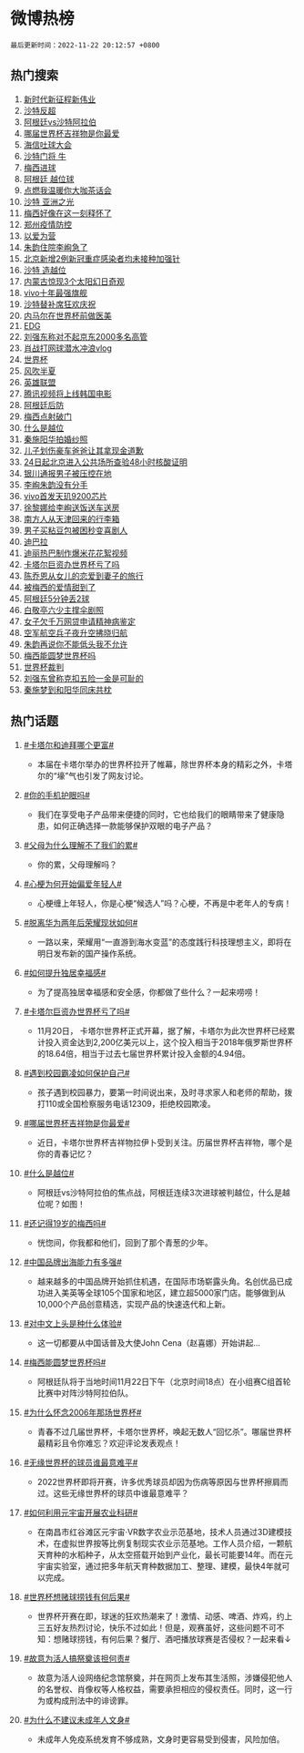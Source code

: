 # 微博热榜

`最后更新时间：2022-11-22 20:12:57 +0800`

## 热门搜索

1. [新时代新征程新伟业](https://m.weibo.cn/search?containerid=100103type%3D1%26t%3D10%26q%3D%23%E6%96%B0%E6%97%B6%E4%BB%A3%E6%96%B0%E5%BE%81%E7%A8%8B%E6%96%B0%E4%BC%9F%E4%B8%9A%23&stream_entry_id=51&isnewpage=1&extparam=seat%3D1%26pos%3D0%26c_type%3D51%26cate%3D10103%26dgr%3D2%26filter_type%3Drealtimehot%26display_time%3D1669119176%26pre_seqid%3D166911917642892118836&luicode=10000011&lfid=106003type%253D25%2526t%253D3%2526disable_hot%253D1%2526filter_type%253Drealtimehot)
1. [沙特反超](https://m.weibo.cn/search?containerid=100103type%3D1%26t%3D10%26q%3D%23%E6%B2%99%E7%89%B9%E5%8F%8D%E8%B6%85%23&stream_entry_id=31&isnewpage=1&extparam=seat%3D1%26pos%3D0%26c_type%3D31%26cate%3D5001%26dgr%3D2%26q%3D%2523%25E6%25B2%2599%25E7%2589%25B9%25E5%258F%258D%25E8%25B6%2585%2523%26band_rank%3D1%26flag%3D4%26lcate%3D5001%26realpos%3D1%26filter_type%3Drealtimehot%26display_time%3D1669119176%26pre_seqid%3D166911917642892118836&luicode=10000011&lfid=106003type%253D25%2526t%253D3%2526disable_hot%253D1%2526filter_type%253Drealtimehot)
1. [阿根廷vs沙特阿拉伯](https://m.weibo.cn/search?containerid=100103type%3D1%26t%3D10%26q%3D%23%E9%98%BF%E6%A0%B9%E5%BB%B7vs%E6%B2%99%E7%89%B9%E9%98%BF%E6%8B%89%E4%BC%AF%23&stream_entry_id=31&isnewpage=1&extparam=seat%3D1%26pos%3D1%26c_type%3D31%26cate%3D5001%26dgr%3D2%26q%3D%2523%25E9%2598%25BF%25E6%25A0%25B9%25E5%25BB%25B7vs%25E6%25B2%2599%25E7%2589%25B9%25E9%2598%25BF%25E6%258B%2589%25E4%25BC%25AF%2523%26band_rank%3D2%26flag%3D0%26lcate%3D5001%26realpos%3D2%26filter_type%3Drealtimehot%26display_time%3D1669119176%26pre_seqid%3D166911917642892118836&luicode=10000011&lfid=106003type%253D25%2526t%253D3%2526disable_hot%253D1%2526filter_type%253Drealtimehot)
1. [哪届世界杯吉祥物是你最爱](https://m.weibo.cn/search?containerid=100103type%3D1%26t%3D10%26q%3D%23%E5%93%AA%E5%B1%8A%E4%B8%96%E7%95%8C%E6%9D%AF%E5%90%89%E7%A5%A5%E7%89%A9%E6%98%AF%E4%BD%A0%E6%9C%80%E7%88%B1%23&stream_entry_id=31&isnewpage=1&extparam=seat%3D1%26pos%3D2%26c_type%3D31%26cate%3D5001%26dgr%3D2%26q%3D%2523%25E5%2593%25AA%25E5%25B1%258A%25E4%25B8%2596%25E7%2595%258C%25E6%259D%25AF%25E5%2590%2589%25E7%25A5%25A5%25E7%2589%25A9%25E6%2598%25AF%25E4%25BD%25A0%25E6%259C%2580%25E7%2588%25B1%2523%26band_rank%3D3%26flag%3D0%26lcate%3D5001%26realpos%3D3%26filter_type%3Drealtimehot%26display_time%3D1669119176%26pre_seqid%3D166911917642892118836&luicode=10000011&lfid=106003type%253D25%2526t%253D3%2526disable_hot%253D1%2526filter_type%253Drealtimehot)
1. [海信吐球大会](https://m.weibo.cn/search?containerid=100103type%3D1%26t%3D10%26q%3D%23%E6%B5%B7%E4%BF%A1%E5%90%90%E7%90%83%E5%A4%A7%E4%BC%9A%23&stream_entry_id=31&isnewpage=1&extparam=seat%3D1%26pos%3D3%26c_type%3D31%26q%3D%2523%25E6%25B5%25B7%25E4%25BF%25A1%25E5%2590%2590%25E7%2590%2583%25E5%25A4%25A7%25E4%25BC%259A%2523%26cate%3D5001%26dgr%3D2%26filter_type%3Drealtimehot%26band_rank%3D4%26lcate%3D5001%26adid%3D172901%26topic_ad%3D1%26display_time%3D1669119176%26pre_seqid%3D166911917642892118836&luicode=10000011&lfid=106003type%253D25%2526t%253D3%2526disable_hot%253D1%2526filter_type%253Drealtimehot)
1. [沙特门将 牛](https://m.weibo.cn/search?containerid=100103type%3D1%26t%3D10%26q%3D%E6%B2%99%E7%89%B9%E9%97%A8%E5%B0%86+%E7%89%9B&stream_entry_id=31&isnewpage=1&extparam=seat%3D1%26pos%3D4%26c_type%3D31%26cate%3D5001%26dgr%3D2%26q%3D%25E6%25B2%2599%25E7%2589%25B9%25E9%2597%25A8%25E5%25B0%2586%2520%25E7%2589%259B%26band_rank%3D4%26flag%3D1%26lcate%3D5001%26realpos%3D4%26filter_type%3Drealtimehot%26display_time%3D1669119176%26pre_seqid%3D166911917642892118836&luicode=10000011&lfid=106003type%253D25%2526t%253D3%2526disable_hot%253D1%2526filter_type%253Drealtimehot)
1. [梅西进球](https://m.weibo.cn/search?containerid=100103type%3D1%26t%3D10%26q%3D%23%E6%A2%85%E8%A5%BF%E8%BF%9B%E7%90%83%23&stream_entry_id=31&isnewpage=1&extparam=seat%3D1%26pos%3D5%26c_type%3D31%26cate%3D5001%26dgr%3D2%26q%3D%2523%25E6%25A2%2585%25E8%25A5%25BF%25E8%25BF%259B%25E7%2590%2583%2523%26band_rank%3D5%26flag%3D16%26lcate%3D5001%26realpos%3D5%26filter_type%3Drealtimehot%26display_time%3D1669119176%26pre_seqid%3D166911917642892118836&luicode=10000011&lfid=106003type%253D25%2526t%253D3%2526disable_hot%253D1%2526filter_type%253Drealtimehot)
1. [阿根廷 越位球](https://m.weibo.cn/search?containerid=100103type%3D1%26t%3D10%26q%3D%E9%98%BF%E6%A0%B9%E5%BB%B7+%E8%B6%8A%E4%BD%8D%E7%90%83&stream_entry_id=31&isnewpage=1&extparam=seat%3D1%26pos%3D6%26c_type%3D31%26cate%3D5001%26dgr%3D2%26q%3D%25E9%2598%25BF%25E6%25A0%25B9%25E5%25BB%25B7%2520%25E8%25B6%258A%25E4%25BD%258D%25E7%2590%2583%26band_rank%3D6%26flag%3D1%26lcate%3D5001%26realpos%3D6%26filter_type%3Drealtimehot%26display_time%3D1669119176%26pre_seqid%3D166911917642892118836&luicode=10000011&lfid=106003type%253D25%2526t%253D3%2526disable_hot%253D1%2526filter_type%253Drealtimehot)
1. [点燃我温暖你大咖茶话会](https://m.weibo.cn/search?containerid=100103type%3D1%26t%3D10%26q%3D%23%E7%82%B9%E7%87%83%E6%88%91%E6%B8%A9%E6%9A%96%E4%BD%A0%E5%A4%A7%E5%92%96%E8%8C%B6%E8%AF%9D%E4%BC%9A%23&stream_entry_id=31&isnewpage=1&extparam=seat%3D1%26pos%3D7%26c_type%3D31%26q%3D%2523%25E7%2582%25B9%25E7%2587%2583%25E6%2588%2591%25E6%25B8%25A9%25E6%259A%2596%25E4%25BD%25A0%25E5%25A4%25A7%25E5%2592%2596%25E8%258C%25B6%25E8%25AF%259D%25E4%25BC%259A%2523%26cate%3D5001%26dgr%3D2%26filter_type%3Drealtimehot%26band_rank%3D7%26lcate%3D5001%26adid%3D173068%26display_time%3D1669119176%26pre_seqid%3D166911917642892118836&luicode=10000011&lfid=106003type%253D25%2526t%253D3%2526disable_hot%253D1%2526filter_type%253Drealtimehot)
1. [沙特 亚洲之光](https://m.weibo.cn/search?containerid=100103type%3D1%26t%3D10%26q%3D%E6%B2%99%E7%89%B9+%E4%BA%9A%E6%B4%B2%E4%B9%8B%E5%85%89&stream_entry_id=31&isnewpage=1&extparam=seat%3D1%26pos%3D8%26c_type%3D31%26cate%3D5001%26dgr%3D2%26q%3D%25E6%25B2%2599%25E7%2589%25B9%2520%25E4%25BA%259A%25E6%25B4%25B2%25E4%25B9%258B%25E5%2585%2589%26band_rank%3D7%26flag%3D1%26lcate%3D5001%26realpos%3D7%26filter_type%3Drealtimehot%26display_time%3D1669119176%26pre_seqid%3D166911917642892118836&luicode=10000011&lfid=106003type%253D25%2526t%253D3%2526disable_hot%253D1%2526filter_type%253Drealtimehot)
1. [梅西好像在这一刻释怀了](https://m.weibo.cn/search?containerid=100103type%3D1%26t%3D10%26q%3D%23%E6%A2%85%E8%A5%BF%E5%A5%BD%E5%83%8F%E5%9C%A8%E8%BF%99%E4%B8%80%E5%88%BB%E9%87%8A%E6%80%80%E4%BA%86%23&stream_entry_id=31&isnewpage=1&extparam=seat%3D1%26pos%3D9%26c_type%3D31%26cate%3D5001%26dgr%3D2%26q%3D%2523%25E6%25A2%2585%25E8%25A5%25BF%25E5%25A5%25BD%25E5%2583%258F%25E5%259C%25A8%25E8%25BF%2599%25E4%25B8%2580%25E5%2588%25BB%25E9%2587%258A%25E6%2580%2580%25E4%25BA%2586%2523%26band_rank%3D8%26flag%3D2%26lcate%3D5001%26realpos%3D8%26filter_type%3Drealtimehot%26display_time%3D1669119176%26pre_seqid%3D166911917642892118836&luicode=10000011&lfid=106003type%253D25%2526t%253D3%2526disable_hot%253D1%2526filter_type%253Drealtimehot)
1. [郑州疫情防控](https://m.weibo.cn/search?containerid=100103type%3D1%26t%3D10%26q%3D%E9%83%91%E5%B7%9E%E7%96%AB%E6%83%85%E9%98%B2%E6%8E%A7&stream_entry_id=31&isnewpage=1&extparam=seat%3D1%26pos%3D10%26c_type%3D31%26cate%3D5001%26dgr%3D2%26q%3D%25E9%2583%2591%25E5%25B7%259E%25E7%2596%25AB%25E6%2583%2585%25E9%2598%25B2%25E6%258E%25A7%26band_rank%3D9%26flag%3D1%26lcate%3D5001%26realpos%3D9%26filter_type%3Drealtimehot%26display_time%3D1669119176%26pre_seqid%3D166911917642892118836&luicode=10000011&lfid=106003type%253D25%2526t%253D3%2526disable_hot%253D1%2526filter_type%253Drealtimehot)
1. [以爱为营](https://m.weibo.cn/search?containerid=100103type%3D1%26t%3D10%26q%3D%23%E4%BB%A5%E7%88%B1%E4%B8%BA%E8%90%A5%23&stream_entry_id=31&isnewpage=1&extparam=seat%3D1%26pos%3D11%26c_type%3D31%26cate%3D5001%26dgr%3D2%26q%3D%2523%25E4%25BB%25A5%25E7%2588%25B1%25E4%25B8%25BA%25E8%2590%25A5%2523%26band_rank%3D10%26flag%3D1%26lcate%3D5001%26realpos%3D10%26filter_type%3Drealtimehot%26display_time%3D1669119176%26pre_seqid%3D166911917642892118836&luicode=10000011&lfid=106003type%253D25%2526t%253D3%2526disable_hot%253D1%2526filter_type%253Drealtimehot)
1. [朱韵住院李峋急了](https://m.weibo.cn/search?containerid=100103type%3D1%26t%3D10%26q%3D%23%E6%9C%B1%E9%9F%B5%E4%BD%8F%E9%99%A2%E6%9D%8E%E5%B3%8B%E6%80%A5%E4%BA%86%23&stream_entry_id=31&isnewpage=1&extparam=seat%3D1%26pos%3D12%26c_type%3D31%26cate%3D5001%26dgr%3D2%26q%3D%2523%25E6%259C%25B1%25E9%259F%25B5%25E4%25BD%258F%25E9%2599%25A2%25E6%259D%258E%25E5%25B3%258B%25E6%2580%25A5%25E4%25BA%2586%2523%26band_rank%3D11%26flag%3D1%26lcate%3D5001%26realpos%3D11%26filter_type%3Drealtimehot%26display_time%3D1669119176%26pre_seqid%3D166911917642892118836&luicode=10000011&lfid=106003type%253D25%2526t%253D3%2526disable_hot%253D1%2526filter_type%253Drealtimehot)
1. [北京新增2例新冠重症感染者均未接种加强针](https://m.weibo.cn/search?containerid=100103type%3D1%26t%3D10%26q%3D%23%E5%8C%97%E4%BA%AC%E6%96%B0%E5%A2%9E2%E4%BE%8B%E6%96%B0%E5%86%A0%E9%87%8D%E7%97%87%E6%84%9F%E6%9F%93%E8%80%85%E5%9D%87%E6%9C%AA%E6%8E%A5%E7%A7%8D%E5%8A%A0%E5%BC%BA%E9%92%88%23&stream_entry_id=31&isnewpage=1&extparam=seat%3D1%26pos%3D13%26c_type%3D31%26cate%3D5001%26dgr%3D2%26q%3D%2523%25E5%258C%2597%25E4%25BA%25AC%25E6%2596%25B0%25E5%25A2%259E2%25E4%25BE%258B%25E6%2596%25B0%25E5%2586%25A0%25E9%2587%258D%25E7%2597%2587%25E6%2584%259F%25E6%259F%2593%25E8%2580%2585%25E5%259D%2587%25E6%259C%25AA%25E6%258E%25A5%25E7%25A7%258D%25E5%258A%25A0%25E5%25BC%25BA%25E9%2592%2588%2523%26band_rank%3D12%26flag%3D0%26lcate%3D5001%26realpos%3D12%26filter_type%3Drealtimehot%26display_time%3D1669119176%26pre_seqid%3D166911917642892118836&luicode=10000011&lfid=106003type%253D25%2526t%253D3%2526disable_hot%253D1%2526filter_type%253Drealtimehot)
1. [沙特 造越位](https://m.weibo.cn/search?containerid=100103type%3D1%26t%3D10%26q%3D%E6%B2%99%E7%89%B9+%E9%80%A0%E8%B6%8A%E4%BD%8D&stream_entry_id=31&isnewpage=1&extparam=seat%3D1%26pos%3D14%26c_type%3D31%26cate%3D5001%26dgr%3D2%26q%3D%25E6%25B2%2599%25E7%2589%25B9%2520%25E9%2580%25A0%25E8%25B6%258A%25E4%25BD%258D%26band_rank%3D13%26flag%3D1%26lcate%3D5001%26realpos%3D13%26filter_type%3Drealtimehot%26display_time%3D1669119176%26pre_seqid%3D166911917642892118836&luicode=10000011&lfid=106003type%253D25%2526t%253D3%2526disable_hot%253D1%2526filter_type%253Drealtimehot)
1. [内蒙古惊现3个太阳幻日奇观](https://m.weibo.cn/search?containerid=100103type%3D1%26t%3D10%26q%3D%23%E5%86%85%E8%92%99%E5%8F%A4%E6%83%8A%E7%8E%B03%E4%B8%AA%E5%A4%AA%E9%98%B3%E5%B9%BB%E6%97%A5%E5%A5%87%E8%A7%82%23&stream_entry_id=31&isnewpage=1&extparam=seat%3D1%26pos%3D15%26c_type%3D31%26cate%3D5001%26dgr%3D2%26q%3D%2523%25E5%2586%2585%25E8%2592%2599%25E5%258F%25A4%25E6%2583%258A%25E7%258E%25B03%25E4%25B8%25AA%25E5%25A4%25AA%25E9%2598%25B3%25E5%25B9%25BB%25E6%2597%25A5%25E5%25A5%2587%25E8%25A7%2582%2523%26band_rank%3D14%26flag%3D0%26lcate%3D5001%26realpos%3D14%26filter_type%3Drealtimehot%26display_time%3D1669119176%26pre_seqid%3D166911917642892118836&luicode=10000011&lfid=106003type%253D25%2526t%253D3%2526disable_hot%253D1%2526filter_type%253Drealtimehot)
1. [vivo十年最强旗舰](https://m.weibo.cn/search?containerid=100103type%3D1%26t%3D10%26q%3D%23vivo%E5%8D%81%E5%B9%B4%E6%9C%80%E5%BC%BA%E6%97%97%E8%88%B0%23&stream_entry_id=31&isnewpage=1&extparam=seat%3D1%26pos%3D16%26c_type%3D31%26q%3D%2523vivo%25E5%258D%2581%25E5%25B9%25B4%25E6%259C%2580%25E5%25BC%25BA%25E6%2597%2597%25E8%2588%25B0%2523%26cate%3D5001%26dgr%3D2%26filter_type%3Drealtimehot%26band_rank%3D15%26flag%3D0%26lcate%3D5001%26realpos%3D15%26adid%3D173123%26display_time%3D1669119176%26pre_seqid%3D166911917642892118836&luicode=10000011&lfid=106003type%253D25%2526t%253D3%2526disable_hot%253D1%2526filter_type%253Drealtimehot)
1. [沙特替补席狂欢庆祝](https://m.weibo.cn/search?containerid=100103type%3D1%26t%3D10%26q%3D%23%E6%B2%99%E7%89%B9%E6%9B%BF%E8%A1%A5%E5%B8%AD%E7%8B%82%E6%AC%A2%E5%BA%86%E7%A5%9D%23&stream_entry_id=31&isnewpage=1&extparam=seat%3D1%26pos%3D17%26c_type%3D31%26cate%3D5001%26dgr%3D2%26q%3D%2523%25E6%25B2%2599%25E7%2589%25B9%25E6%259B%25BF%25E8%25A1%25A5%25E5%25B8%25AD%25E7%258B%2582%25E6%25AC%25A2%25E5%25BA%2586%25E7%25A5%259D%2523%26band_rank%3D16%26flag%3D1%26lcate%3D5001%26realpos%3D16%26filter_type%3Drealtimehot%26display_time%3D1669119176%26pre_seqid%3D166911917642892118836&luicode=10000011&lfid=106003type%253D25%2526t%253D3%2526disable_hot%253D1%2526filter_type%253Drealtimehot)
1. [内马尔在世界杯前做医美](https://m.weibo.cn/search?containerid=100103type%3D1%26t%3D10%26q%3D%23%E5%86%85%E9%A9%AC%E5%B0%94%E5%9C%A8%E4%B8%96%E7%95%8C%E6%9D%AF%E5%89%8D%E5%81%9A%E5%8C%BB%E7%BE%8E%23&stream_entry_id=31&isnewpage=1&extparam=seat%3D1%26pos%3D18%26c_type%3D31%26cate%3D5001%26dgr%3D2%26q%3D%2523%25E5%2586%2585%25E9%25A9%25AC%25E5%25B0%2594%25E5%259C%25A8%25E4%25B8%2596%25E7%2595%258C%25E6%259D%25AF%25E5%2589%258D%25E5%2581%259A%25E5%258C%25BB%25E7%25BE%258E%2523%26band_rank%3D17%26flag%3D1%26lcate%3D5001%26realpos%3D17%26filter_type%3Drealtimehot%26display_time%3D1669119176%26pre_seqid%3D166911917642892118836&luicode=10000011&lfid=106003type%253D25%2526t%253D3%2526disable_hot%253D1%2526filter_type%253Drealtimehot)
1. [EDG](https://m.weibo.cn/search?containerid=100103type%3D1%26t%3D10%26q%3DEDG&stream_entry_id=31&isnewpage=1&extparam=seat%3D1%26pos%3D19%26c_type%3D31%26cate%3D5001%26dgr%3D2%26q%3DEDG%26band_rank%3D18%26flag%3D1%26lcate%3D5001%26realpos%3D18%26filter_type%3Drealtimehot%26display_time%3D1669119176%26pre_seqid%3D166911917642892118836&luicode=10000011&lfid=106003type%253D25%2526t%253D3%2526disable_hot%253D1%2526filter_type%253Drealtimehot)
1. [刘强东称对不起京东2000多名高管](https://m.weibo.cn/search?containerid=100103type%3D1%26t%3D10%26q%3D%23%E5%88%98%E5%BC%BA%E4%B8%9C%E7%A7%B0%E5%AF%B9%E4%B8%8D%E8%B5%B7%E4%BA%AC%E4%B8%9C2000%E5%A4%9A%E5%90%8D%E9%AB%98%E7%AE%A1%23&stream_entry_id=31&isnewpage=1&extparam=seat%3D1%26pos%3D20%26c_type%3D31%26cate%3D5001%26dgr%3D2%26q%3D%2523%25E5%2588%2598%25E5%25BC%25BA%25E4%25B8%259C%25E7%25A7%25B0%25E5%25AF%25B9%25E4%25B8%258D%25E8%25B5%25B7%25E4%25BA%25AC%25E4%25B8%259C2000%25E5%25A4%259A%25E5%2590%258D%25E9%25AB%2598%25E7%25AE%25A1%2523%26band_rank%3D19%26flag%3D2%26lcate%3D5001%26realpos%3D19%26filter_type%3Drealtimehot%26display_time%3D1669119176%26pre_seqid%3D166911917642892118836&luicode=10000011&lfid=106003type%253D25%2526t%253D3%2526disable_hot%253D1%2526filter_type%253Drealtimehot)
1. [肖战打网球潜水冲浪vlog](https://m.weibo.cn/search?containerid=100103type%3D1%26t%3D10%26q%3D%23%E8%82%96%E6%88%98%E6%89%93%E7%BD%91%E7%90%83%E6%BD%9C%E6%B0%B4%E5%86%B2%E6%B5%AAvlog%23&stream_entry_id=31&isnewpage=1&extparam=seat%3D1%26pos%3D21%26c_type%3D31%26cate%3D5001%26dgr%3D2%26q%3D%2523%25E8%2582%2596%25E6%2588%2598%25E6%2589%2593%25E7%25BD%2591%25E7%2590%2583%25E6%25BD%259C%25E6%25B0%25B4%25E5%2586%25B2%25E6%25B5%25AAvlog%2523%26band_rank%3D20%26flag%3D0%26lcate%3D5001%26realpos%3D20%26filter_type%3Drealtimehot%26display_time%3D1669119176%26pre_seqid%3D166911917642892118836&luicode=10000011&lfid=106003type%253D25%2526t%253D3%2526disable_hot%253D1%2526filter_type%253Drealtimehot)
1. [世界杯](https://m.weibo.cn/search?containerid=100103type%3D1%26t%3D10%26q%3D%E4%B8%96%E7%95%8C%E6%9D%AF&stream_entry_id=31&isnewpage=1&extparam=seat%3D1%26pos%3D22%26c_type%3D31%26cate%3D5001%26dgr%3D2%26q%3D%25E4%25B8%2596%25E7%2595%258C%25E6%259D%25AF%26band_rank%3D21%26flag%3D0%26lcate%3D5001%26realpos%3D21%26filter_type%3Drealtimehot%26display_time%3D1669119176%26pre_seqid%3D166911917642892118836&luicode=10000011&lfid=106003type%253D25%2526t%253D3%2526disable_hot%253D1%2526filter_type%253Drealtimehot)
1. [风吹半夏](https://m.weibo.cn/search?containerid=100103type%3D1%26t%3D10%26q%3D%E9%A3%8E%E5%90%B9%E5%8D%8A%E5%A4%8F&stream_entry_id=31&isnewpage=1&extparam=seat%3D1%26pos%3D23%26c_type%3D31%26cate%3D5001%26dgr%3D2%26q%3D%25E9%25A3%258E%25E5%2590%25B9%25E5%258D%258A%25E5%25A4%258F%26band_rank%3D22%26flag%3D1%26lcate%3D5001%26realpos%3D22%26filter_type%3Drealtimehot%26display_time%3D1669119176%26pre_seqid%3D166911917642892118836&luicode=10000011&lfid=106003type%253D25%2526t%253D3%2526disable_hot%253D1%2526filter_type%253Drealtimehot)
1. [英雄联盟](https://m.weibo.cn/search?containerid=100103type%3D1%26t%3D10%26q%3D%23%E8%8B%B1%E9%9B%84%E8%81%94%E7%9B%9F%23&stream_entry_id=31&isnewpage=1&extparam=seat%3D1%26pos%3D24%26c_type%3D31%26cate%3D5001%26dgr%3D2%26q%3D%2523%25E8%258B%25B1%25E9%259B%2584%25E8%2581%2594%25E7%259B%259F%2523%26band_rank%3D23%26flag%3D0%26lcate%3D5001%26realpos%3D23%26filter_type%3Drealtimehot%26display_time%3D1669119176%26pre_seqid%3D166911917642892118836&luicode=10000011&lfid=106003type%253D25%2526t%253D3%2526disable_hot%253D1%2526filter_type%253Drealtimehot)
1. [腾讯视频将上线韩国电影](https://m.weibo.cn/search?containerid=100103type%3D1%26t%3D10%26q%3D%23%E8%85%BE%E8%AE%AF%E8%A7%86%E9%A2%91%E5%B0%86%E4%B8%8A%E7%BA%BF%E9%9F%A9%E5%9B%BD%E7%94%B5%E5%BD%B1%23&stream_entry_id=31&isnewpage=1&extparam=seat%3D1%26pos%3D25%26c_type%3D31%26cate%3D5001%26dgr%3D2%26q%3D%2523%25E8%2585%25BE%25E8%25AE%25AF%25E8%25A7%2586%25E9%25A2%2591%25E5%25B0%2586%25E4%25B8%258A%25E7%25BA%25BF%25E9%259F%25A9%25E5%259B%25BD%25E7%2594%25B5%25E5%25BD%25B1%2523%26band_rank%3D24%26flag%3D0%26lcate%3D5001%26realpos%3D24%26filter_type%3Drealtimehot%26display_time%3D1669119176%26pre_seqid%3D166911917642892118836&luicode=10000011&lfid=106003type%253D25%2526t%253D3%2526disable_hot%253D1%2526filter_type%253Drealtimehot)
1. [阿根廷后防](https://m.weibo.cn/search?containerid=100103type%3D1%26t%3D10%26q%3D%E9%98%BF%E6%A0%B9%E5%BB%B7%E5%90%8E%E9%98%B2&stream_entry_id=31&isnewpage=1&extparam=seat%3D1%26pos%3D26%26c_type%3D31%26cate%3D5001%26dgr%3D2%26q%3D%25E9%2598%25BF%25E6%25A0%25B9%25E5%25BB%25B7%25E5%2590%258E%25E9%2598%25B2%26band_rank%3D25%26flag%3D1%26lcate%3D5001%26realpos%3D25%26filter_type%3Drealtimehot%26display_time%3D1669119176%26pre_seqid%3D166911917642892118836&luicode=10000011&lfid=106003type%253D25%2526t%253D3%2526disable_hot%253D1%2526filter_type%253Drealtimehot)
1. [梅西点射破门](https://m.weibo.cn/search?containerid=100103type%3D1%26t%3D10%26q%3D%23%E6%A2%85%E8%A5%BF%E7%82%B9%E5%B0%84%E7%A0%B4%E9%97%A8%23&stream_entry_id=31&isnewpage=1&extparam=seat%3D1%26pos%3D27%26c_type%3D31%26cate%3D5001%26dgr%3D2%26q%3D%2523%25E6%25A2%2585%25E8%25A5%25BF%25E7%2582%25B9%25E5%25B0%2584%25E7%25A0%25B4%25E9%2597%25A8%2523%26band_rank%3D26%26flag%3D1%26lcate%3D5001%26realpos%3D26%26filter_type%3Drealtimehot%26display_time%3D1669119176%26pre_seqid%3D166911917642892118836&luicode=10000011&lfid=106003type%253D25%2526t%253D3%2526disable_hot%253D1%2526filter_type%253Drealtimehot)
1. [什么是越位](https://m.weibo.cn/search?containerid=100103type%3D1%26t%3D10%26q%3D%23%E4%BB%80%E4%B9%88%E6%98%AF%E8%B6%8A%E4%BD%8D%23&stream_entry_id=31&isnewpage=1&extparam=seat%3D1%26pos%3D28%26c_type%3D31%26cate%3D5001%26dgr%3D2%26q%3D%2523%25E4%25BB%2580%25E4%25B9%2588%25E6%2598%25AF%25E8%25B6%258A%25E4%25BD%258D%2523%26band_rank%3D27%26flag%3D1%26lcate%3D5001%26realpos%3D27%26filter_type%3Drealtimehot%26display_time%3D1669119176%26pre_seqid%3D166911917642892118836&luicode=10000011&lfid=106003type%253D25%2526t%253D3%2526disable_hot%253D1%2526filter_type%253Drealtimehot)
1. [秦施阳华拍婚纱照](https://m.weibo.cn/search?containerid=100103type%3D1%26t%3D10%26q%3D%23%E7%A7%A6%E6%96%BD%E9%98%B3%E5%8D%8E%E6%8B%8D%E5%A9%9A%E7%BA%B1%E7%85%A7%23&stream_entry_id=31&isnewpage=1&extparam=seat%3D1%26pos%3D29%26c_type%3D31%26cate%3D5001%26dgr%3D2%26q%3D%2523%25E7%25A7%25A6%25E6%2596%25BD%25E9%2598%25B3%25E5%258D%258E%25E6%258B%258D%25E5%25A9%259A%25E7%25BA%25B1%25E7%2585%25A7%2523%26band_rank%3D28%26flag%3D1%26lcate%3D5001%26realpos%3D28%26filter_type%3Drealtimehot%26display_time%3D1669119176%26pre_seqid%3D166911917642892118836&luicode=10000011&lfid=106003type%253D25%2526t%253D3%2526disable_hot%253D1%2526filter_type%253Drealtimehot)
1. [儿子划伤豪车爸爸让其拿现金道歉](https://m.weibo.cn/search?containerid=100103type%3D1%26t%3D10%26q%3D%23%E5%84%BF%E5%AD%90%E5%88%92%E4%BC%A4%E8%B1%AA%E8%BD%A6%E7%88%B8%E7%88%B8%E8%AE%A9%E5%85%B6%E6%8B%BF%E7%8E%B0%E9%87%91%E9%81%93%E6%AD%89%23&stream_entry_id=31&isnewpage=1&extparam=seat%3D1%26pos%3D30%26c_type%3D31%26cate%3D5001%26dgr%3D2%26q%3D%2523%25E5%2584%25BF%25E5%25AD%2590%25E5%2588%2592%25E4%25BC%25A4%25E8%25B1%25AA%25E8%25BD%25A6%25E7%2588%25B8%25E7%2588%25B8%25E8%25AE%25A9%25E5%2585%25B6%25E6%258B%25BF%25E7%258E%25B0%25E9%2587%2591%25E9%2581%2593%25E6%25AD%2589%2523%26band_rank%3D29%26flag%3D0%26lcate%3D5001%26realpos%3D29%26filter_type%3Drealtimehot%26display_time%3D1669119176%26pre_seqid%3D166911917642892118836&luicode=10000011&lfid=106003type%253D25%2526t%253D3%2526disable_hot%253D1%2526filter_type%253Drealtimehot)
1. [24日起北京进入公共场所查验48小时核酸证明](https://m.weibo.cn/search?containerid=100103type%3D1%26t%3D10%26q%3D%2324%E6%97%A5%E8%B5%B7%E5%8C%97%E4%BA%AC%E8%BF%9B%E5%85%A5%E5%85%AC%E5%85%B1%E5%9C%BA%E6%89%80%E6%9F%A5%E9%AA%8C48%E5%B0%8F%E6%97%B6%E6%A0%B8%E9%85%B8%E8%AF%81%E6%98%8E%23&stream_entry_id=31&isnewpage=1&extparam=seat%3D1%26pos%3D31%26c_type%3D31%26cate%3D5001%26dgr%3D2%26q%3D%252324%25E6%2597%25A5%25E8%25B5%25B7%25E5%258C%2597%25E4%25BA%25AC%25E8%25BF%259B%25E5%2585%25A5%25E5%2585%25AC%25E5%2585%25B1%25E5%259C%25BA%25E6%2589%2580%25E6%259F%25A5%25E9%25AA%258C48%25E5%25B0%258F%25E6%2597%25B6%25E6%25A0%25B8%25E9%2585%25B8%25E8%25AF%2581%25E6%2598%258E%2523%26band_rank%3D30%26flag%3D0%26lcate%3D5001%26realpos%3D30%26filter_type%3Drealtimehot%26display_time%3D1669119176%26pre_seqid%3D166911917642892118836&luicode=10000011&lfid=106003type%253D25%2526t%253D3%2526disable_hot%253D1%2526filter_type%253Drealtimehot)
1. [银川通报男子被压控在地](https://m.weibo.cn/search?containerid=100103type%3D1%26t%3D10%26q%3D%23%E9%93%B6%E5%B7%9D%E9%80%9A%E6%8A%A5%E7%94%B7%E5%AD%90%E8%A2%AB%E5%8E%8B%E6%8E%A7%E5%9C%A8%E5%9C%B0%23&stream_entry_id=31&isnewpage=1&extparam=seat%3D1%26pos%3D32%26c_type%3D31%26cate%3D5001%26dgr%3D2%26q%3D%2523%25E9%2593%25B6%25E5%25B7%259D%25E9%2580%259A%25E6%258A%25A5%25E7%2594%25B7%25E5%25AD%2590%25E8%25A2%25AB%25E5%258E%258B%25E6%258E%25A7%25E5%259C%25A8%25E5%259C%25B0%2523%26band_rank%3D31%26flag%3D1%26lcate%3D5001%26realpos%3D31%26filter_type%3Drealtimehot%26display_time%3D1669119176%26pre_seqid%3D166911917642892118836&luicode=10000011&lfid=106003type%253D25%2526t%253D3%2526disable_hot%253D1%2526filter_type%253Drealtimehot)
1. [李峋朱韵没有分手](https://m.weibo.cn/search?containerid=100103type%3D1%26t%3D10%26q%3D%23%E6%9D%8E%E5%B3%8B%E6%9C%B1%E9%9F%B5%E6%B2%A1%E6%9C%89%E5%88%86%E6%89%8B%23&stream_entry_id=31&isnewpage=1&extparam=seat%3D1%26pos%3D33%26c_type%3D31%26cate%3D5001%26dgr%3D2%26q%3D%2523%25E6%259D%258E%25E5%25B3%258B%25E6%259C%25B1%25E9%259F%25B5%25E6%25B2%25A1%25E6%259C%2589%25E5%2588%2586%25E6%2589%258B%2523%26band_rank%3D32%26flag%3D0%26lcate%3D5001%26realpos%3D32%26filter_type%3Drealtimehot%26display_time%3D1669119176%26pre_seqid%3D166911917642892118836&luicode=10000011&lfid=106003type%253D25%2526t%253D3%2526disable_hot%253D1%2526filter_type%253Drealtimehot)
1. [vivo首发天玑9200芯片](https://m.weibo.cn/search?containerid=100103type%3D1%26t%3D10%26q%3D%23vivo%E9%A6%96%E5%8F%91%E5%A4%A9%E7%8E%919200%E8%8A%AF%E7%89%87%23&stream_entry_id=31&isnewpage=1&extparam=seat%3D1%26pos%3D34%26c_type%3D31%26cate%3D5001%26dgr%3D2%26q%3D%2523vivo%25E9%25A6%2596%25E5%258F%2591%25E5%25A4%25A9%25E7%258E%25919200%25E8%258A%25AF%25E7%2589%2587%2523%26band_rank%3D33%26flag%3D1%26lcate%3D5001%26realpos%3D33%26filter_type%3Drealtimehot%26display_time%3D1669119176%26pre_seqid%3D166911917642892118836&luicode=10000011&lfid=106003type%253D25%2526t%253D3%2526disable_hot%253D1%2526filter_type%253Drealtimehot)
1. [徐黎娜给李峋送饭送车送房](https://m.weibo.cn/search?containerid=100103type%3D1%26t%3D10%26q%3D%23%E5%BE%90%E9%BB%8E%E5%A8%9C%E7%BB%99%E6%9D%8E%E5%B3%8B%E9%80%81%E9%A5%AD%E9%80%81%E8%BD%A6%E9%80%81%E6%88%BF%23&stream_entry_id=31&isnewpage=1&extparam=seat%3D1%26pos%3D35%26c_type%3D31%26cate%3D5001%26dgr%3D2%26q%3D%2523%25E5%25BE%2590%25E9%25BB%258E%25E5%25A8%259C%25E7%25BB%2599%25E6%259D%258E%25E5%25B3%258B%25E9%2580%2581%25E9%25A5%25AD%25E9%2580%2581%25E8%25BD%25A6%25E9%2580%2581%25E6%2588%25BF%2523%26band_rank%3D34%26flag%3D0%26lcate%3D5001%26realpos%3D34%26filter_type%3Drealtimehot%26display_time%3D1669119176%26pre_seqid%3D166911917642892118836&luicode=10000011&lfid=106003type%253D25%2526t%253D3%2526disable_hot%253D1%2526filter_type%253Drealtimehot)
1. [南方人从天津回来的行李箱](https://m.weibo.cn/search?containerid=100103type%3D1%26t%3D10%26q%3D%23%E5%8D%97%E6%96%B9%E4%BA%BA%E4%BB%8E%E5%A4%A9%E6%B4%A5%E5%9B%9E%E6%9D%A5%E7%9A%84%E8%A1%8C%E6%9D%8E%E7%AE%B1%23&stream_entry_id=31&isnewpage=1&extparam=seat%3D1%26pos%3D36%26c_type%3D31%26cate%3D5001%26dgr%3D2%26q%3D%2523%25E5%258D%2597%25E6%2596%25B9%25E4%25BA%25BA%25E4%25BB%258E%25E5%25A4%25A9%25E6%25B4%25A5%25E5%259B%259E%25E6%259D%25A5%25E7%259A%2584%25E8%25A1%258C%25E6%259D%258E%25E7%25AE%25B1%2523%26band_rank%3D35%26flag%3D1%26lcate%3D5001%26realpos%3D35%26filter_type%3Drealtimehot%26display_time%3D1669119176%26pre_seqid%3D166911917642892118836&luicode=10000011&lfid=106003type%253D25%2526t%253D3%2526disable_hot%253D1%2526filter_type%253Drealtimehot)
1. [男子买粘豆包被困秒变喜剧人](https://m.weibo.cn/search?containerid=100103type%3D1%26t%3D10%26q%3D%23%E7%94%B7%E5%AD%90%E4%B9%B0%E7%B2%98%E8%B1%86%E5%8C%85%E8%A2%AB%E5%9B%B0%E7%A7%92%E5%8F%98%E5%96%9C%E5%89%A7%E4%BA%BA%23&stream_entry_id=31&isnewpage=1&extparam=seat%3D1%26pos%3D37%26c_type%3D31%26cate%3D5001%26dgr%3D2%26q%3D%2523%25E7%2594%25B7%25E5%25AD%2590%25E4%25B9%25B0%25E7%25B2%2598%25E8%25B1%2586%25E5%258C%2585%25E8%25A2%25AB%25E5%259B%25B0%25E7%25A7%2592%25E5%258F%2598%25E5%2596%259C%25E5%2589%25A7%25E4%25BA%25BA%2523%26band_rank%3D36%26flag%3D0%26lcate%3D5001%26realpos%3D36%26filter_type%3Drealtimehot%26display_time%3D1669119176%26pre_seqid%3D166911917642892118836&luicode=10000011&lfid=106003type%253D25%2526t%253D3%2526disable_hot%253D1%2526filter_type%253Drealtimehot)
1. [迪巴拉](https://m.weibo.cn/search?containerid=100103type%3D1%26t%3D10%26q%3D%E8%BF%AA%E5%B7%B4%E6%8B%89&stream_entry_id=31&isnewpage=1&extparam=seat%3D1%26pos%3D38%26c_type%3D31%26cate%3D5001%26dgr%3D2%26q%3D%25E8%25BF%25AA%25E5%25B7%25B4%25E6%258B%2589%26band_rank%3D37%26flag%3D1%26lcate%3D5001%26realpos%3D37%26filter_type%3Drealtimehot%26display_time%3D1669119176%26pre_seqid%3D166911917642892118836&luicode=10000011&lfid=106003type%253D25%2526t%253D3%2526disable_hot%253D1%2526filter_type%253Drealtimehot)
1. [迪丽热巴制作爆米花花絮视频](https://m.weibo.cn/search?containerid=100103type%3D1%26t%3D10%26q%3D%23%E8%BF%AA%E4%B8%BD%E7%83%AD%E5%B7%B4%E5%88%B6%E4%BD%9C%E7%88%86%E7%B1%B3%E8%8A%B1%E8%8A%B1%E7%B5%AE%E8%A7%86%E9%A2%91%23&stream_entry_id=31&isnewpage=1&extparam=seat%3D1%26pos%3D39%26c_type%3D31%26cate%3D5001%26dgr%3D2%26q%3D%2523%25E8%25BF%25AA%25E4%25B8%25BD%25E7%2583%25AD%25E5%25B7%25B4%25E5%2588%25B6%25E4%25BD%259C%25E7%2588%2586%25E7%25B1%25B3%25E8%258A%25B1%25E8%258A%25B1%25E7%25B5%25AE%25E8%25A7%2586%25E9%25A2%2591%2523%26band_rank%3D38%26flag%3D1%26lcate%3D5001%26realpos%3D38%26filter_type%3Drealtimehot%26display_time%3D1669119176%26pre_seqid%3D166911917642892118836&luicode=10000011&lfid=106003type%253D25%2526t%253D3%2526disable_hot%253D1%2526filter_type%253Drealtimehot)
1. [卡塔尔巨资办世界杯亏了吗](https://m.weibo.cn/search?containerid=100103type%3D1%26t%3D10%26q%3D%23%E5%8D%A1%E5%A1%94%E5%B0%94%E5%B7%A8%E8%B5%84%E5%8A%9E%E4%B8%96%E7%95%8C%E6%9D%AF%E4%BA%8F%E4%BA%86%E5%90%97%23&stream_entry_id=31&isnewpage=1&extparam=seat%3D1%26pos%3D40%26c_type%3D31%26cate%3D5001%26dgr%3D2%26q%3D%2523%25E5%258D%25A1%25E5%25A1%2594%25E5%25B0%2594%25E5%25B7%25A8%25E8%25B5%2584%25E5%258A%259E%25E4%25B8%2596%25E7%2595%258C%25E6%259D%25AF%25E4%25BA%258F%25E4%25BA%2586%25E5%2590%2597%2523%26band_rank%3D39%26flag%3D0%26lcate%3D5001%26realpos%3D39%26filter_type%3Drealtimehot%26display_time%3D1669119176%26pre_seqid%3D166911917642892118836&luicode=10000011&lfid=106003type%253D25%2526t%253D3%2526disable_hot%253D1%2526filter_type%253Drealtimehot)
1. [陈乔恩从女儿的恋爱到妻子的旅行](https://m.weibo.cn/search?containerid=100103type%3D1%26t%3D10%26q%3D%23%E9%99%88%E4%B9%94%E6%81%A9%E4%BB%8E%E5%A5%B3%E5%84%BF%E7%9A%84%E6%81%8B%E7%88%B1%E5%88%B0%E5%A6%BB%E5%AD%90%E7%9A%84%E6%97%85%E8%A1%8C%23&stream_entry_id=31&isnewpage=1&extparam=seat%3D1%26pos%3D41%26c_type%3D31%26cate%3D5001%26dgr%3D2%26q%3D%2523%25E9%2599%2588%25E4%25B9%2594%25E6%2581%25A9%25E4%25BB%258E%25E5%25A5%25B3%25E5%2584%25BF%25E7%259A%2584%25E6%2581%258B%25E7%2588%25B1%25E5%2588%25B0%25E5%25A6%25BB%25E5%25AD%2590%25E7%259A%2584%25E6%2597%2585%25E8%25A1%258C%2523%26band_rank%3D40%26flag%3D0%26lcate%3D5001%26realpos%3D40%26filter_type%3Drealtimehot%26display_time%3D1669119176%26pre_seqid%3D166911917642892118836&luicode=10000011&lfid=106003type%253D25%2526t%253D3%2526disable_hot%253D1%2526filter_type%253Drealtimehot)
1. [被梅西的爱情甜到了](https://m.weibo.cn/search?containerid=100103type%3D1%26t%3D10%26q%3D%23%E8%A2%AB%E6%A2%85%E8%A5%BF%E7%9A%84%E7%88%B1%E6%83%85%E7%94%9C%E5%88%B0%E4%BA%86%23&stream_entry_id=31&isnewpage=1&extparam=seat%3D1%26pos%3D42%26c_type%3D31%26cate%3D5001%26dgr%3D2%26q%3D%2523%25E8%25A2%25AB%25E6%25A2%2585%25E8%25A5%25BF%25E7%259A%2584%25E7%2588%25B1%25E6%2583%2585%25E7%2594%259C%25E5%2588%25B0%25E4%25BA%2586%2523%26band_rank%3D41%26flag%3D1%26lcate%3D5001%26realpos%3D41%26filter_type%3Drealtimehot%26display_time%3D1669119176%26pre_seqid%3D166911917642892118836&luicode=10000011&lfid=106003type%253D25%2526t%253D3%2526disable_hot%253D1%2526filter_type%253Drealtimehot)
1. [阿根廷5分钟丢2球](https://m.weibo.cn/search?containerid=100103type%3D1%26t%3D10%26q%3D%23%E9%98%BF%E6%A0%B9%E5%BB%B75%E5%88%86%E9%92%9F%E4%B8%A22%E7%90%83%23&stream_entry_id=31&isnewpage=1&extparam=seat%3D1%26pos%3D43%26c_type%3D31%26cate%3D5001%26dgr%3D2%26q%3D%2523%25E9%2598%25BF%25E6%25A0%25B9%25E5%25BB%25B75%25E5%2588%2586%25E9%2592%259F%25E4%25B8%25A22%25E7%2590%2583%2523%26band_rank%3D42%26flag%3D1%26lcate%3D5001%26realpos%3D42%26filter_type%3Drealtimehot%26display_time%3D1669119176%26pre_seqid%3D166911917642892118836&luicode=10000011&lfid=106003type%253D25%2526t%253D3%2526disable_hot%253D1%2526filter_type%253Drealtimehot)
1. [白敬亭六少主撑伞剧照](https://m.weibo.cn/search?containerid=100103type%3D1%26t%3D10%26q%3D%23%E7%99%BD%E6%95%AC%E4%BA%AD%E5%85%AD%E5%B0%91%E4%B8%BB%E6%92%91%E4%BC%9E%E5%89%A7%E7%85%A7%23&stream_entry_id=31&isnewpage=1&extparam=seat%3D1%26pos%3D44%26c_type%3D31%26cate%3D5001%26dgr%3D2%26q%3D%2523%25E7%2599%25BD%25E6%2595%25AC%25E4%25BA%25AD%25E5%2585%25AD%25E5%25B0%2591%25E4%25B8%25BB%25E6%2592%2591%25E4%25BC%259E%25E5%2589%25A7%25E7%2585%25A7%2523%26band_rank%3D43%26flag%3D1%26lcate%3D5001%26realpos%3D43%26filter_type%3Drealtimehot%26display_time%3D1669119176%26pre_seqid%3D166911917642892118836&luicode=10000011&lfid=106003type%253D25%2526t%253D3%2526disable_hot%253D1%2526filter_type%253Drealtimehot)
1. [女子欠千万网贷申请精神病鉴定](https://m.weibo.cn/search?containerid=100103type%3D1%26t%3D10%26q%3D%23%E5%A5%B3%E5%AD%90%E6%AC%A0%E5%8D%83%E4%B8%87%E7%BD%91%E8%B4%B7%E7%94%B3%E8%AF%B7%E7%B2%BE%E7%A5%9E%E7%97%85%E9%89%B4%E5%AE%9A%23&stream_entry_id=31&isnewpage=1&extparam=seat%3D1%26pos%3D45%26c_type%3D31%26cate%3D5001%26dgr%3D2%26q%3D%2523%25E5%25A5%25B3%25E5%25AD%2590%25E6%25AC%25A0%25E5%258D%2583%25E4%25B8%2587%25E7%25BD%2591%25E8%25B4%25B7%25E7%2594%25B3%25E8%25AF%25B7%25E7%25B2%25BE%25E7%25A5%259E%25E7%2597%2585%25E9%2589%25B4%25E5%25AE%259A%2523%26band_rank%3D44%26flag%3D0%26lcate%3D5001%26realpos%3D44%26filter_type%3Drealtimehot%26display_time%3D1669119176%26pre_seqid%3D166911917642892118836&luicode=10000011&lfid=106003type%253D25%2526t%253D3%2526disable_hot%253D1%2526filter_type%253Drealtimehot)
1. [空军航空兵子夜升空拂晓归航](https://m.weibo.cn/search?containerid=100103type%3D1%26t%3D10%26q%3D%23%E7%A9%BA%E5%86%9B%E8%88%AA%E7%A9%BA%E5%85%B5%E5%AD%90%E5%A4%9C%E5%8D%87%E7%A9%BA%E6%8B%82%E6%99%93%E5%BD%92%E8%88%AA%23&stream_entry_id=31&isnewpage=1&extparam=seat%3D1%26pos%3D46%26c_type%3D31%26cate%3D5001%26dgr%3D2%26q%3D%2523%25E7%25A9%25BA%25E5%2586%259B%25E8%2588%25AA%25E7%25A9%25BA%25E5%2585%25B5%25E5%25AD%2590%25E5%25A4%259C%25E5%258D%2587%25E7%25A9%25BA%25E6%258B%2582%25E6%2599%2593%25E5%25BD%2592%25E8%2588%25AA%2523%26band_rank%3D45%26flag%3D1%26lcate%3D5001%26realpos%3D45%26filter_type%3Drealtimehot%26display_time%3D1669119176%26pre_seqid%3D166911917642892118836&luicode=10000011&lfid=106003type%253D25%2526t%253D3%2526disable_hot%253D1%2526filter_type%253Drealtimehot)
1. [朱韵再说你不能低头我不允许](https://m.weibo.cn/search?containerid=100103type%3D1%26t%3D10%26q%3D%23%E6%9C%B1%E9%9F%B5%E5%86%8D%E8%AF%B4%E4%BD%A0%E4%B8%8D%E8%83%BD%E4%BD%8E%E5%A4%B4%E6%88%91%E4%B8%8D%E5%85%81%E8%AE%B8%23&stream_entry_id=31&isnewpage=1&extparam=seat%3D1%26pos%3D47%26c_type%3D31%26cate%3D5001%26dgr%3D2%26q%3D%2523%25E6%259C%25B1%25E9%259F%25B5%25E5%2586%258D%25E8%25AF%25B4%25E4%25BD%25A0%25E4%25B8%258D%25E8%2583%25BD%25E4%25BD%258E%25E5%25A4%25B4%25E6%2588%2591%25E4%25B8%258D%25E5%2585%2581%25E8%25AE%25B8%2523%26band_rank%3D46%26flag%3D1%26lcate%3D5001%26realpos%3D46%26filter_type%3Drealtimehot%26display_time%3D1669119176%26pre_seqid%3D166911917642892118836&luicode=10000011&lfid=106003type%253D25%2526t%253D3%2526disable_hot%253D1%2526filter_type%253Drealtimehot)
1. [梅西能圆梦世界杯吗](https://m.weibo.cn/search?containerid=100103type%3D1%26t%3D10%26q%3D%23%E6%A2%85%E8%A5%BF%E8%83%BD%E5%9C%86%E6%A2%A6%E4%B8%96%E7%95%8C%E6%9D%AF%E5%90%97%23&stream_entry_id=31&isnewpage=1&extparam=seat%3D1%26pos%3D48%26c_type%3D31%26cate%3D5001%26dgr%3D2%26q%3D%2523%25E6%25A2%2585%25E8%25A5%25BF%25E8%2583%25BD%25E5%259C%2586%25E6%25A2%25A6%25E4%25B8%2596%25E7%2595%258C%25E6%259D%25AF%25E5%2590%2597%2523%26band_rank%3D47%26flag%3D1%26lcate%3D5001%26realpos%3D47%26filter_type%3Drealtimehot%26display_time%3D1669119176%26pre_seqid%3D166911917642892118836&luicode=10000011&lfid=106003type%253D25%2526t%253D3%2526disable_hot%253D1%2526filter_type%253Drealtimehot)
1. [世界杯裁判](https://m.weibo.cn/search?containerid=100103type%3D1%26t%3D10%26q%3D%E4%B8%96%E7%95%8C%E6%9D%AF%E8%A3%81%E5%88%A4&stream_entry_id=31&isnewpage=1&extparam=seat%3D1%26pos%3D49%26c_type%3D31%26cate%3D5001%26dgr%3D2%26q%3D%25E4%25B8%2596%25E7%2595%258C%25E6%259D%25AF%25E8%25A3%2581%25E5%2588%25A4%26band_rank%3D48%26flag%3D1%26lcate%3D5001%26realpos%3D48%26filter_type%3Drealtimehot%26display_time%3D1669119176%26pre_seqid%3D166911917642892118836&luicode=10000011&lfid=106003type%253D25%2526t%253D3%2526disable_hot%253D1%2526filter_type%253Drealtimehot)
1. [刘强东曾称克扣五险一金是可耻的](https://m.weibo.cn/search?containerid=100103type%3D1%26t%3D10%26q%3D%23%E5%88%98%E5%BC%BA%E4%B8%9C%E6%9B%BE%E7%A7%B0%E5%85%8B%E6%89%A3%E4%BA%94%E9%99%A9%E4%B8%80%E9%87%91%E6%98%AF%E5%8F%AF%E8%80%BB%E7%9A%84%23&stream_entry_id=31&isnewpage=1&extparam=seat%3D1%26pos%3D50%26c_type%3D31%26cate%3D5001%26dgr%3D2%26q%3D%2523%25E5%2588%2598%25E5%25BC%25BA%25E4%25B8%259C%25E6%259B%25BE%25E7%25A7%25B0%25E5%2585%258B%25E6%2589%25A3%25E4%25BA%2594%25E9%2599%25A9%25E4%25B8%2580%25E9%2587%2591%25E6%2598%25AF%25E5%258F%25AF%25E8%2580%25BB%25E7%259A%2584%2523%26band_rank%3D49%26flag%3D0%26lcate%3D5001%26realpos%3D49%26filter_type%3Drealtimehot%26display_time%3D1669119176%26pre_seqid%3D166911917642892118836&luicode=10000011&lfid=106003type%253D25%2526t%253D3%2526disable_hot%253D1%2526filter_type%253Drealtimehot)
1. [秦施梦到和阳华同床共枕](https://m.weibo.cn/search?containerid=100103type%3D1%26t%3D10%26q%3D%23%E7%A7%A6%E6%96%BD%E6%A2%A6%E5%88%B0%E5%92%8C%E9%98%B3%E5%8D%8E%E5%90%8C%E5%BA%8A%E5%85%B1%E6%9E%95%23&stream_entry_id=31&isnewpage=1&extparam=seat%3D1%26pos%3D51%26c_type%3D31%26cate%3D5001%26dgr%3D2%26q%3D%2523%25E7%25A7%25A6%25E6%2596%25BD%25E6%25A2%25A6%25E5%2588%25B0%25E5%2592%258C%25E9%2598%25B3%25E5%258D%258E%25E5%2590%258C%25E5%25BA%258A%25E5%2585%25B1%25E6%259E%2595%2523%26band_rank%3D50%26flag%3D1%26lcate%3D5001%26realpos%3D50%26filter_type%3Drealtimehot%26display_time%3D1669119176%26pre_seqid%3D166911917642892118836&luicode=10000011&lfid=106003type%253D25%2526t%253D3%2526disable_hot%253D1%2526filter_type%253Drealtimehot)

## 热门话题

1. [#卡塔尔和迪拜哪个更富#](https://m.weibo.cn/search?containerid=231522type%3D1%26t%3D10%26q%3D%23%E5%8D%A1%E5%A1%94%E5%B0%94%E5%92%8C%E8%BF%AA%E6%8B%9C%E5%93%AA%E4%B8%AA%E6%9B%B4%E5%AF%8C%23&stream_entry_id=128&isnewpage=1&extparam=seat%3D1%26pos%3D1-0-0%26cate%3D5004%26unitid%3D1669093246933%26lcate%3D5004%26c_type%3D128%26dgr%3D0%26display_time%3D1669119177%26pre_seqid%3D166911917755603990364&luicode=10000011&lfid=231648_-_4)
    - 本届在卡塔尔举办的世界杯拉开了帷幕，除世界杯本身的精彩之外，卡塔尔的“壕”气也引发了网友讨论。

1. [#你的手机护眼吗#](https://m.weibo.cn/search?containerid=231522type%3D1%26t%3D10%26q%3D%23%E4%BD%A0%E7%9A%84%E6%89%8B%E6%9C%BA%E6%8A%A4%E7%9C%BC%E5%90%97%23&stream_entry_id=128&isnewpage=1&extparam=seat%3D1%26pos%3D1-0-1%26cate%3D5004%26unitid%3D1669113663216%26lcate%3D5004%26c_type%3D128%26dgr%3D0%26display_time%3D1669119177%26pre_seqid%3D166911917755603990364&luicode=10000011&lfid=231648_-_4)
    - 我们在享受电子产品带来便捷的同时，它也给我们的眼睛带来了健康隐患，如何正确选择一款能够保护双眼的电子产品？

1. [#父母为什么理解不了我们的累#](https://m.weibo.cn/search?containerid=231522type%3D1%26t%3D10%26q%3D%23%E7%88%B6%E6%AF%8D%E4%B8%BA%E4%BB%80%E4%B9%88%E7%90%86%E8%A7%A3%E4%B8%8D%E4%BA%86%E6%88%91%E4%BB%AC%E7%9A%84%E7%B4%AF%23&stream_entry_id=128&isnewpage=1&extparam=seat%3D1%26pos%3D1-0-2%26cate%3D5004%26unitid%3D1668953454049%26lcate%3D5004%26c_type%3D128%26dgr%3D0%26display_time%3D1669119177%26pre_seqid%3D166911917755603990364&luicode=10000011&lfid=231648_-_4)
    - 你的累，父母理解吗？

1. [#心梗为何开始偏爱年轻人#](https://m.weibo.cn/search?containerid=231522type%3D1%26t%3D10%26q%3D%23%E5%BF%83%E6%A2%97%E4%B8%BA%E4%BD%95%E5%BC%80%E5%A7%8B%E5%81%8F%E7%88%B1%E5%B9%B4%E8%BD%BB%E4%BA%BA%23&stream_entry_id=128&isnewpage=1&extparam=seat%3D1%26pos%3D1-0-3%26cate%3D5004%26unitid%3D1668943840220%26lcate%3D5004%26c_type%3D128%26dgr%3D0%26display_time%3D1669119177%26pre_seqid%3D166911917755603990364&luicode=10000011&lfid=231648_-_4)
    - 心梗缠上年轻人，你是心梗“候选人”吗？心梗，不再是中老年人的专病！

1. [#脱离华为两年后荣耀现状如何#](https://m.weibo.cn/search?containerid=231522type%3D1%26t%3D10%26q%3D%23%E8%84%B1%E7%A6%BB%E5%8D%8E%E4%B8%BA%E4%B8%A4%E5%B9%B4%E5%90%8E%E8%8D%A3%E8%80%80%E7%8E%B0%E7%8A%B6%E5%A6%82%E4%BD%95%23&stream_entry_id=128&isnewpage=1&extparam=seat%3D1%26pos%3D1-0-4%26cate%3D5004%26unitid%3D1669030248491%26lcate%3D5004%26c_type%3D128%26dgr%3D0%26display_time%3D1669119177%26pre_seqid%3D166911917755603990364&luicode=10000011&lfid=231648_-_4)
    - 一路以来，荣耀用“一直游到海水变蓝”的态度践行科技理想主义，即将在明日发布新的国产操作系统。

1. [#如何提升独居幸福感#](https://m.weibo.cn/search?containerid=231522type%3D1%26t%3D10%26q%3D%23%E5%A6%82%E4%BD%95%E6%8F%90%E5%8D%87%E7%8B%AC%E5%B1%85%E5%B9%B8%E7%A6%8F%E6%84%9F%23&stream_entry_id=128&isnewpage=1&extparam=seat%3D1%26pos%3D1-0-5%26cate%3D5004%26unitid%3D1669104056471%26lcate%3D5004%26c_type%3D128%26dgr%3D0%26display_time%3D1669119177%26pre_seqid%3D166911917755603990364&luicode=10000011&lfid=231648_-_4)
    - 为了提高独居幸福感和安全感，你都做了些什么？一起来唠唠！

1. [#卡塔尔巨资办世界杯亏了吗#](https://m.weibo.cn/search?containerid=231522type%3D1%26t%3D10%26q%3D%23%E5%8D%A1%E5%A1%94%E5%B0%94%E5%B7%A8%E8%B5%84%E5%8A%9E%E4%B8%96%E7%95%8C%E6%9D%AF%E4%BA%8F%E4%BA%86%E5%90%97%23&stream_entry_id=128&isnewpage=1&extparam=seat%3D1%26pos%3D1-0-6%26cate%3D5004%26unitid%3D1669110353303%26lcate%3D5004%26c_type%3D128%26dgr%3D0%26display_time%3D1669119177%26pre_seqid%3D166911917755603990364&luicode=10000011&lfid=231648_-_4)
    - 11月20日， 卡塔尔世界杯正式开幕，据了解，卡塔尔为此次世界杯已经累计投入资金达到2,200亿美元以上，这个投入相当于2018年俄罗斯世界杯的18.64倍，相当于过去七届世界杯累计投入金额的4.94倍。

1. [#遇到校园霸凌如何保护自己#](https://m.weibo.cn/search?containerid=231522type%3D1%26t%3D10%26q%3D%23%E9%81%87%E5%88%B0%E6%A0%A1%E5%9B%AD%E9%9C%B8%E5%87%8C%E5%A6%82%E4%BD%95%E4%BF%9D%E6%8A%A4%E8%87%AA%E5%B7%B1%23&stream_entry_id=128&isnewpage=1&extparam=seat%3D1%26pos%3D1-0-7%26cate%3D5004%26unitid%3D1669032343864%26lcate%3D5004%26c_type%3D128%26dgr%3D0%26display_time%3D1669119177%26pre_seqid%3D166911917755603990364&luicode=10000011&lfid=231648_-_4)
    - 孩子遇到校园暴力，要第一时间说出来，及时寻求家人和老师的帮助，拨打110或全国检察服务电话12309，拒绝校园欺凌。

1. [#哪届世界杯吉祥物是你最爱#](https://m.weibo.cn/search?containerid=231522type%3D1%26t%3D10%26q%3D%23%E5%93%AA%E5%B1%8A%E4%B8%96%E7%95%8C%E6%9D%AF%E5%90%89%E7%A5%A5%E7%89%A9%E6%98%AF%E4%BD%A0%E6%9C%80%E7%88%B1%23&stream_entry_id=128&isnewpage=1&extparam=seat%3D1%26pos%3D1-0-8%26cate%3D5004%26unitid%3D1669097450472%26lcate%3D5004%26c_type%3D128%26dgr%3D0%26display_time%3D1669119177%26pre_seqid%3D166911917755603990364&luicode=10000011&lfid=231648_-_4)
    - 近日，卡塔尔世界杯吉祥物拉伊卜受到关注。历届世界杯吉祥物，哪个是你的青春记忆？

1. [#什么是越位#](https://m.weibo.cn/search?containerid=231522type%3D1%26t%3D10%26q%3D%23%E4%BB%80%E4%B9%88%E6%98%AF%E8%B6%8A%E4%BD%8D%23&stream_entry_id=128&isnewpage=1&extparam=seat%3D1%26pos%3D1-0-9%26cate%3D5004%26unitid%3D1669114858006%26lcate%3D5004%26c_type%3D128%26dgr%3D0%26display_time%3D1669119177%26pre_seqid%3D166911917755603990364&luicode=10000011&lfid=231648_-_4)
    - 阿根廷vs沙特阿拉伯的焦点战，阿根廷连续3次进球被判越位，什么是越位呢？如图！

1. [#还记得19岁的梅西吗#](https://m.weibo.cn/search?containerid=231522type%3D1%26t%3D10%26q%3D%23%E8%BF%98%E8%AE%B0%E5%BE%9719%E5%B2%81%E7%9A%84%E6%A2%85%E8%A5%BF%E5%90%97%23&stream_entry_id=128&isnewpage=1&extparam=seat%3D1%26pos%3D1-0-10%26cate%3D5004%26unitid%3D1669106757148%26lcate%3D5004%26c_type%3D128%26dgr%3D0%26display_time%3D1669119177%26pre_seqid%3D166911917755603990364&luicode=10000011&lfid=231648_-_4)
    - 恍惚间，你我都和他们，回到了那个青葱的少年。

1. [#中国品牌出海能力有多强#](https://m.weibo.cn/search?containerid=231522type%3D1%26t%3D10%26q%3D%23%E4%B8%AD%E5%9B%BD%E5%93%81%E7%89%8C%E5%87%BA%E6%B5%B7%E8%83%BD%E5%8A%9B%E6%9C%89%E5%A4%9A%E5%BC%BA%23&stream_entry_id=128&isnewpage=1&extparam=seat%3D1%26pos%3D1-0-11%26cate%3D5004%26unitid%3D1669090549886%26lcate%3D5004%26c_type%3D128%26dgr%3D0%26display_time%3D1669119177%26pre_seqid%3D166911917755603990364&luicode=10000011&lfid=231648_-_4)
    - 越来越多的中国品牌开始抓住机遇，在国际市场崭露头角。名创优品已成功进入美英等全球105个国家和地区，建立超5000家门店。能够做到从10,000个产品创意精选，实现产品的快速迭代和上新。

1. [#对中文上头是种什么体验#](https://m.weibo.cn/search?containerid=231522type%3D1%26t%3D10%26q%3D%23%E5%AF%B9%E4%B8%AD%E6%96%87%E4%B8%8A%E5%A4%B4%E6%98%AF%E7%A7%8D%E4%BB%80%E4%B9%88%E4%BD%93%E9%AA%8C%23&stream_entry_id=128&isnewpage=1&extparam=seat%3D1%26pos%3D1-0-12%26cate%3D5004%26unitid%3D1669114257468%26lcate%3D5004%26c_type%3D128%26dgr%3D0%26display_time%3D1669119177%26pre_seqid%3D166911917755603990364&luicode=10000011&lfid=231648_-_4)
    - 这一切都要从中国话普及大使John Cena（赵喜娜）开始讲起...

1. [#梅西能圆梦世界杯吗#](https://m.weibo.cn/search?containerid=231522type%3D1%26t%3D10%26q%3D%23%E6%A2%85%E8%A5%BF%E8%83%BD%E5%9C%86%E6%A2%A6%E4%B8%96%E7%95%8C%E6%9D%AF%E5%90%97%23&stream_entry_id=128&isnewpage=1&extparam=seat%3D1%26pos%3D1-0-13%26cate%3D5004%26unitid%3D1669112156709%26lcate%3D5004%26c_type%3D128%26dgr%3D0%26display_time%3D1669119177%26pre_seqid%3D166911917755603990364&luicode=10000011&lfid=231648_-_4)
    - 阿根廷队将于当地时间11月22日下午（北京时间18点）在小组赛C组首轮比赛中对阵沙特阿拉伯队。

1. [#为什么怀念2006年那场世界杯#](https://m.weibo.cn/search?containerid=231522type%3D1%26t%3D10%26q%3D%23%E4%B8%BA%E4%BB%80%E4%B9%88%E6%80%80%E5%BF%B52006%E5%B9%B4%E9%82%A3%E5%9C%BA%E4%B8%96%E7%95%8C%E6%9D%AF%23&stream_entry_id=128&isnewpage=1&extparam=seat%3D1%26pos%3D1-0-14%26cate%3D5004%26unitid%3D1669097451693%26lcate%3D5004%26c_type%3D128%26dgr%3D0%26display_time%3D1669119177%26pre_seqid%3D166911917755603990364&luicode=10000011&lfid=231648_-_4)
    - 青春不过几届世界杯，卡塔尔世界杯，唤起无数人“回忆杀”。哪届世界杯最精彩且令你难忘？欢迎评论发表观点！

1. [#无缘世界杯的球员谁最意难平#](https://m.weibo.cn/search?containerid=231522type%3D1%26t%3D10%26q%3D%23%E6%97%A0%E7%BC%98%E4%B8%96%E7%95%8C%E6%9D%AF%E7%9A%84%E7%90%83%E5%91%98%E8%B0%81%E6%9C%80%E6%84%8F%E9%9A%BE%E5%B9%B3%23&stream_entry_id=128&isnewpage=1&extparam=seat%3D1%26pos%3D1-0-15%26cate%3D5004%26unitid%3D1668948641267%26lcate%3D5004%26c_type%3D128%26dgr%3D0%26display_time%3D1669119177%26pre_seqid%3D166911917755603990364&luicode=10000011&lfid=231648_-_4)
    - 2022世界杯即将开赛，许多优秀球员却因为伤病等原因与世界杯擦肩而过。这些无缘世界杯的球员中谁最意难平？

1. [#如何利用元宇宙开展农业科研#](https://m.weibo.cn/search?containerid=231522type%3D1%26t%3D10%26q%3D%23%E5%A6%82%E4%BD%95%E5%88%A9%E7%94%A8%E5%85%83%E5%AE%87%E5%AE%99%E5%BC%80%E5%B1%95%E5%86%9C%E4%B8%9A%E7%A7%91%E7%A0%94%23&stream_entry_id=128&isnewpage=1&extparam=seat%3D1%26pos%3D1-0-16%26cate%3D5004%26unitid%3D1669115159680%26lcate%3D5004%26c_type%3D128%26dgr%3D0%26display_time%3D1669119177%26pre_seqid%3D166911917755603990364&luicode=10000011&lfid=231648_-_4)
    - 在南昌市红谷滩区元宇宙·VR数字农业示范基地，技术人员通过3D建模技术，在虚拟世界按等比例复制现实农业示范基地。工作人员介绍，一颗航天育种的水稻种子，从太空搭载开始到产业化，最长可能要14年。而在元宇宙实验室，通过把多年航天育种数据加工、整理、建模，最快4年就可以完成。

1. [#世界杯想赌球捞钱有何后果#](https://m.weibo.cn/search?containerid=231522type%3D1%26t%3D10%26q%3D%23%E4%B8%96%E7%95%8C%E6%9D%AF%E6%83%B3%E8%B5%8C%E7%90%83%E6%8D%9E%E9%92%B1%E6%9C%89%E4%BD%95%E5%90%8E%E6%9E%9C%23&stream_entry_id=128&isnewpage=1&extparam=seat%3D1%26pos%3D1-0-17%26cate%3D5004%26unitid%3D1669090554975%26lcate%3D5004%26c_type%3D128%26dgr%3D0%26display_time%3D1669119177%26pre_seqid%3D166911917755603990364&luicode=10000011&lfid=231648_-_4)
    - 世界杯开赛在即，球迷的狂欢热潮来了！激情、动感、啤酒、炸鸡，约上三五好友热烈讨论，快乐不过如此！但是，观赛虽好，这些问题不可不知：想赌球捞钱，有何后果？餐厅、酒吧播放球赛是否侵权？一起来看↓

1. [#故意为活人搞祭奠该担何责#](https://m.weibo.cn/search?containerid=231522type%3D1%26t%3D10%26q%3D%23%E6%95%85%E6%84%8F%E4%B8%BA%E6%B4%BB%E4%BA%BA%E6%90%9E%E7%A5%AD%E5%A5%A0%E8%AF%A5%E6%8B%85%E4%BD%95%E8%B4%A3%23&stream_entry_id=128&isnewpage=1&extparam=seat%3D1%26pos%3D1-0-18%26cate%3D5004%26unitid%3D1669033855357%26lcate%3D5004%26c_type%3D128%26dgr%3D0%26display_time%3D1669119177%26pre_seqid%3D166911917755603990364&luicode=10000011&lfid=231648_-_4)
    - 故意为活人设网络纪念馆祭奠，并在网页上发布其生活照，涉嫌侵犯他人的名誉权、肖像权等人格权益，需要承担相应的侵权责任。同时，这一行为或构成刑法中的诽谤罪。

1. [#为什么不建议未成年人文身#](https://m.weibo.cn/search?containerid=231522type%3D1%26t%3D10%26q%3D%23%E4%B8%BA%E4%BB%80%E4%B9%88%E4%B8%8D%E5%BB%BA%E8%AE%AE%E6%9C%AA%E6%88%90%E5%B9%B4%E4%BA%BA%E6%96%87%E8%BA%AB%23&stream_entry_id=128&isnewpage=1&extparam=seat%3D1%26pos%3D1-0-19%26cate%3D5004%26unitid%3D1668948340935%26lcate%3D5004%26c_type%3D128%26dgr%3D0%26display_time%3D1669119177%26pre_seqid%3D166911917755603990364&luicode=10000011&lfid=231648_-_4)
    - 未成年人免疫系统发育不够成熟，文身时更容易受到侵害，风险加倍。

